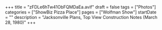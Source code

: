 +++
title = "zFDLe6hTw41ObFQMDaEa.avif"
draft = false
tags = ["Photos"]
categories = ["ShowBiz Pizza Place"]
pages = ["Wolfman Show"]
startDate = ""
description = "Jacksonville Plans, Top View Construction Notes (March 28, 1980)"
+++

